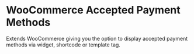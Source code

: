 WooCommerce Accepted Payment Methods
====================================

Extends WooCommerce giving you the option to display accepted payment methods via widget, shortcode or template tag.